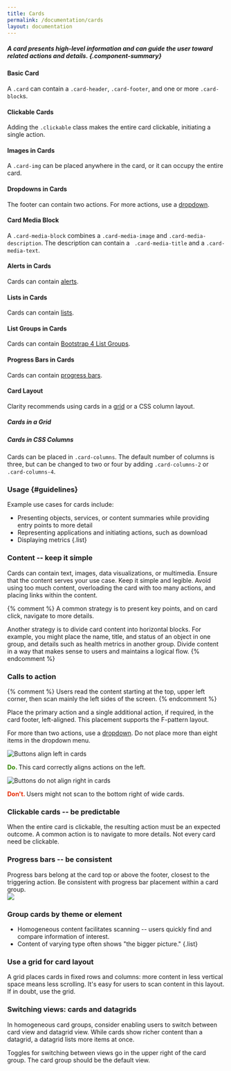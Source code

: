 ```yaml
---
title: Cards
permalink: /documentation/cards
layout: documentation
---
```


##### A card presents high-level information and can guide the user toward related actions and details. {.component-summary}

#### Basic Card

A <code class="clr-code">.card</code> can contain a <code class="clr-code">.card-header</code>,
<code class="clr-code">.card-footer</code>, and one or more <code class="clr-code">.card-block</code>s.

<clr-card-layout-demo></clr-card-layout-demo>

#### Clickable Cards

Adding the <code class="clr-code">.clickable</code> class makes the entire
card clickable, initiating a single action.

<clr-card-clickable-demo></clr-card-clickable-demo>

#### Images in Cards

A <code class="clr-code">.card-img</code> can be placed anywhere in the card, or it can occupy the entire card.

<clr-card-images-demo></clr-card-images-demo>

#### Dropdowns in Cards

The footer can contain two actions. For more actions, use a
<a href="/documentation/dropdowns">dropdown</a>.

<clr-card-dropdown-demo></clr-card-dropdown-demo>

#### Card Media Block

A <code class="clr-code">.card-media-block</code> combines a <code class="clr-code">.card-media-image</code>
and <code class="clr-code">.card-media-description</code>. The description can contain a <code class="clr-code">
.card-media-title</code> and a <code class="clr-code">.card-media-text</code>.


<clr-card-media-block-demo></clr-card-media-block-demo>

#### Alerts in Cards

Cards can contain <a href="/documentation/alerts">alerts</a>.

<clr-alert-demo-cards></clr-alert-demo-cards>

#### Lists in Cards

Cards can contain <a href="/documentation/lists">lists</a>.

<clr-lists-in-cards-demo></clr-lists-in-cards-demo>

#### List Groups in Cards

Cards can contain <a href="http://v4-alpha.getbootstrap.com/components/list-group/" target="_blank">Bootstrap 4 List Groups</a>.

<clr-list-group-demo></clr-list-group-demo>

#### Progress Bars in Cards

Cards can contain <a href="/documentation/progress">progress bars</a>.

<clr-progress-bar-cards-demo></clr-progress-bar-cards-demo>

<clr-progress-bar-inline-cards-demo></clr-progress-bar-inline-cards-demo>

#### Card Layout

Clarity recommends using cards in a <a href="/documentation/grid">grid</a> or a CSS column layout.

##### Cards in a Grid

<clr-card-grid-demo></clr-card-grid-demo>

##### Cards in CSS Columns

Cards can be placed in <code class="clr-code">.card-columns</code>. The default number of columns is three,
but can be changed to two or four by adding <code class="clr-code">.card-columns-2</code> or <code class="clr-code">.card-columns-4</code>.

<clr-card-masonry-demo></clr-card-masonry-demo>

### Usage {#guidelines}

Example use cases for cards include:

- Presenting objects, services, or content summaries while  providing entry points to more detail
- Representing applications and initiating actions, such as download
- Displaying metrics
{.list}


### Content -- keep it simple

Cards can contain text, images, data visualizations, or multimedia.  Ensure that the content serves your use case. Keep it simple and legible.  Avoid using too much content, overloading the card with too many actions, and placing links within the content.

{% comment %}
A common strategy is to present key points, and on card click, navigate to more details.  

Another strategy is to divide card content into horizontal blocks. For example, you might place the name, title, and status of an object in one group, and details such as health metrics in another group.  Divide content in a way that makes sense to users and maintains a logical flow.
{% endcomment %}

### Calls to action

{% comment %}
Users read the content starting at the top, upper left corner, then scan mainly the left sides of the screen.
{% endcomment %}

Place the primary action and a single additional action, if required, in the card footer, left-aligned.  This placement supports the F-pattern layout.

For more than two actions, use a <a href="/documentation/dropdowns">dropdown</a>.  Do not place more than eight items in the dropdown menu.


<div class="row buttons-modal-gfx">
    <div class="col-xs-12 col-sm">
    <span>
        <img src="{{ site.data.global.images_path }}documentation/buttons/buttons_in_cards_2.png?{{ site.time | date: '%s%N' }}" alt="Buttons align left in cards">
        <p><b><font color="#318700">Do.</font> </b>This card correctly aligns actions on the left.</p>
    </span>
    </div>
    <div class="col-xs-12 col-sm">
    <span>
        <img src="{{ site.data.global.images_path }}documentation/buttons/buttons_in_cards_1.png?{{ site.time | date: '%s%N' }}" alt="Buttons do not align right in cards">
        <p><b><font color="#E62700">Don't.</font> </b> Users might not scan to the bottom right of wide cards.</p>
        </span>
    </div>
    </div>

### Clickable cards -- be predictable

When the entire card is clickable, the resulting action must be an expected outcome.  A common action is to navigate to more details.
Not every card need be clickable.
<!-- A common action is to navigate to more details. -->


### Progress bars -- be consistent

<div class="row buttons-modal-gfx">
    <div class="col-xs-12 col-sm">
    <span>
        Progress bars belong at the card top or above the footer,   closest to the triggering action.  Be consistent with progress bar placement within a card group.
    </span>
    </div>
    <div class="hidden-xs-down col-sm">
    <span>
         <img src="{{ site.data.global.images_path }}documentation/cards/card_progress.png?{{ site.time | date: '%s%N' }}">
    </span>
    </div>
</div>


### Group cards by theme or element

<!-- When grouping cards, consider the mental model you want to convey: -->

- Homogeneous content facilitates scanning -- users  quickly find and compare information of interest.  <!--Objects, applications, and services are typically collected in individual, homogeneous groups.-->
- Content of varying type often shows "the bigger picture."<!-- --such a collection might show the number of users logged in, recent tasks, alerts, and infrastructure to build.  Cards in heterogeneous groups often don't have associated actions. -->
{.list}

### Use a grid for card layout

A grid places cards in fixed rows and columns:  more content in less vertical space means less scrolling. It's easy for users to scan content in this layout. If in doubt, use the grid.

### Switching views: cards and datagrids

In homogeneous card groups, consider enabling users to switch between card view and datagrid view. While cards show richer content than a datagrid, a datagrid lists more items at once.

Toggles for switching between views go in the upper right of the card group. The card group should be the default view.
